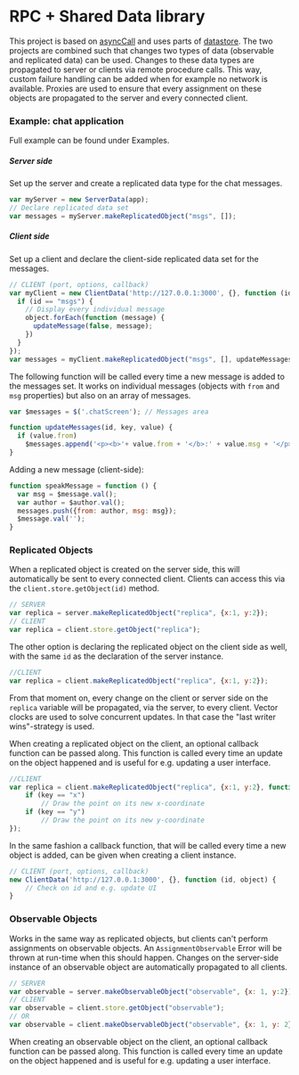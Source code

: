 # RPC + Shared Data library

This project is based on [asyncCall][asyncCall] and uses parts of [datastore][datastore].
The two projects are combined such that changes two types of data (observable and replicated data) can be used.
Changes to these data types are propagated to server or clients via remote procedure calls. This way, custom failure handling can be added when for example no network is available. 
Proxies are used to ensure that every assignment on these objects are propagated to the server and every connected client.

### Example: chat application
Full example can be found under Examples.
##### Server side
Set up the server and create a replicated data type for the chat messages.
```javascript
var myServer = new ServerData(app);
// Declare replicated data set
var messages = myServer.makeReplicatedObject("msgs", []);
```
##### Client side

Set up a client and declare the client-side replicated data set for the messages.
```javascript
// CLIENT (port, options, callback)
var myClient = new ClientData('http://127.0.0.1:3000', {}, function (id, object) {
  if (id == "msgs") {
    // Display every individual message
    object.forEach(function (message) {
      updateMessage(false, message);
    })
  }
});
var messages = myClient.makeReplicatedObject("msgs", [], updateMessages);
```

The following function will be called every time a new message is added to the messages set.
It works on individual messages (objects with `from` and `msg` properties) but also on an array of messages.
```javascript
var $messages = $('.chatScreen'); // Messages area

function updateMessages(id, key, value) {
  if (value.from)
    $messages.append('<p><b>'+ value.from + '</b>:' + value.msg + '</p>';
}
```
Adding a new message (client-side):
```javascript
function speakMessage = function () {
  var msg = $message.val();
  var author = $author.val();
  messages.push({from: author, msg: msg});
  $message.val('');
}
```

### Replicated Objects

When a replicated object is created on the server side, this will automatically be sent to every connected client. Clients can access this via the `client.store.getObject(id)` method.
```javascript
// SERVER
var replica = server.makeReplicatedObject("replica", {x:1, y:2});
// CLIENT
var replica = client.store.getObject("replica");
```

The other option is declaring the replicated object on the client side as well, with the same `id` as the declaration of the server instance.
```javascript
//CLIENT
var replica = client.makeReplicatedObject("replica", {x:1, y:2});
```
From that moment on, every change on the client or server side on the `replica` variable will be propagated, via the server, to every client. Vector clocks are used to solve concurrent updates. In that case the "last writer wins"-strategy is used.

When creating a replicated object on the client, an optional callback function can be passed along. This function is called every time an update on the object happened and is useful for e.g. updating a user interface.

```javascript
//CLIENT
var replica = client.makeReplicatedObject("replica", {x:1, y:2}, function (id, key, value) {
    if (key == "x") 
        // Draw the point on its new x-coordinate
    if (key == "y")
        // Draw the point on its new y-coordinate
});
```
In the same fashion a callback function, that will be called every time a new object is added, can be given when creating a client instance.
```javascript
// CLIENT (port, options, callback)
new ClientData('http://127.0.0.1:3000', {}, function (id, object) {
    // Check on id and e.g. update UI
}
```

### Observable Objects

Works in the same way as replicated objects, but clients can't perform assignments on observable objects.
An `AssignmentObservable` Error will be thrown at run-time when this should happen.
Changes on the server-side instance of an observable object are automatically propagated to all clients.

```javascript
// SERVER
var observable = server.makeObservableObject("observable", {x: 1, y:2});
// CLIENT
var observable = client.store.getObject("observable");
// OR
var observable = client.makeObservableObject("observable", {x: 1, y: 2});
```
When creating an observable object on the client, an optional callback function can be passed along. This function is called every time an update on the object happened and is useful for e.g. updating a user interface.

   [asyncCall]: <https://github.com/dielc/asyncCall.js>
   [datastore]: <https://github.com/bredele/datastore>
  

